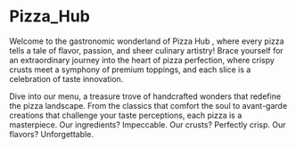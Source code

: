 # Pizza_Hub


Welcome to the gastronomic wonderland of Pizza Hub , where every pizza tells a tale of flavor, passion, and sheer culinary artistry! Brace yourself for an extraordinary journey into the heart of pizza perfection, where crispy crusts meet a symphony of premium toppings, and each slice is a celebration of taste innovation.

Dive into our menu, a treasure trove of handcrafted wonders that redefine the pizza landscape. From the classics that comfort the soul to avant-garde creations that challenge your taste perceptions, each pizza is a masterpiece. Our ingredients? Impeccable. Our crusts? Perfectly crisp. Our flavors? Unforgettable.
